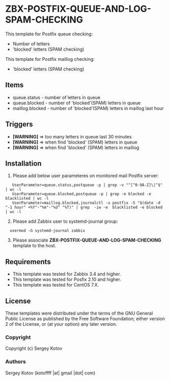 ZBX-POSTFIX-QUEUE-AND-LOG-SPAM-CHECKING
===========

This template for Postfix queue checking: 
-  Number of letters 
-  'blocked' letters (SPAM checking)

This template for Postfix maillog checking:
-  'blocked' letters (SPAM checking)

Items
-----

  * queue.status -  number of letters in queue
  * queue.blocked - number of 'blocked'(SPAM) letters in queue 
  * maillog.blocked - number of 'blocked'(SPAM) letters in maillog last hour

Triggers
--------

* **[WARNING]** => too many letters in queue last 30 minutes
* **[WARNING]** => when find 'blocked' (SPAM) letters in queue
* **[WARNING]** => when find 'blocked' (SPAM) letters in maillog

Installation
------------
1. Please add below user parameteres on monitored mail Postfix server:
```
   UserParameter=queue.status,postqueue -p | grep -v "^[^0-9A-Z]\|^$" | wc -l
   UserParameter=queue.blocked,postqueue -p | grep -e blocked -e blacklisted | wc -l
   UserParameter=maillog.blocked,journalctl -u postfix -S "$(date -d "-1 hour" +%Y"-"%m"-"%d" "%T)" | grep  -iw -e  blacklisted -e blocked | wc -l
```
2. Please add Zabbix user to systemd-journal group:
```
  usermod -G systemd-journal zabbix
```
3. Please associate **ZBX-POSTFIX-QUEUE-AND-LOG-SPAM-CHECKING** template to the host.


Requirements
------------
- This template was tested for Zabbix 3.4 and higher.
- This template was tested for Posfix 2.10 and higher.
- This template was tested for CentOS 7.X.

License
-------

These templates were distributed under the terms of the GNU General Public License as published by the Free Software Foundation; either version 2 of the License, or (at your option) any later version.

### Copyright

  Copyright (c) Sergey Kotov

### Authors

  Sergey Kotov
  (kotoffff |at| gmail |dot| com)
